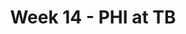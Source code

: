 ---
layout: game
title: Week 14 - PHI at TB
season: 2012
game_id: 2012_14_PHI_TB
away_team: PHI
home_team: TB
---